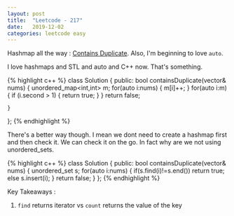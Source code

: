 ```yaml
---
layout: post
title:  "Leetcode - 217"
date:   2019-12-02
categories: leetcode easy
---
```

Hashmap all the way : [Contains Duplicate](https://leetcode.com/problems/contains-duplicate/ "Contains Duplicate"). Also, I'm beginning to love `auto`. 

I love hashmaps and STL and auto and C++ now. That's something.

{% highlight c++ %}
class Solution {
public:
    bool containsDuplicate(vector<int>& nums) {
        unordered_map<int,int> m;
        for(auto i:nums)
        {
            m[i]++;
        }
        for(auto i:m)
        {
            if (i.second > 1)
            {
                return true;
            }
        }
        return false;
        
    }
};
{% endhighlight %}

There's a better way though. I mean we dont need to create a hashmap first and then check it. We can check it on the go. In fact why are we not using unordered_sets.

{% highlight c++ %}
class Solution {
public:
    bool containsDuplicate(vector<int>& nums) {
        unordered_set <int> s;
        for(auto i:nums)
        {
            if(s.find(i)!=s.end())
                return true;
            else
                s.insert(i);
        }
        return false;
    }
};
{% endhighlight %}

Key Takeaways :
1. `find` returns iterator vs `count` returns the value of the key

